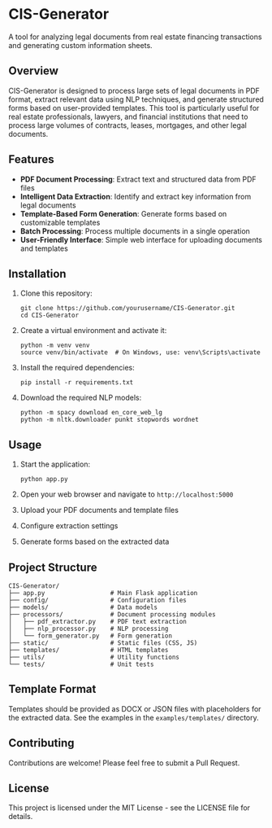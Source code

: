 # CIS-Generator

A tool for analyzing legal documents from real estate financing transactions and generating custom information sheets.

## Overview

CIS-Generator is designed to process large sets of legal documents in PDF format, extract relevant data using NLP techniques, and generate structured forms based on user-provided templates. This tool is particularly useful for real estate professionals, lawyers, and financial institutions that need to process large volumes of contracts, leases, mortgages, and other legal documents.

## Features

- **PDF Document Processing**: Extract text and structured data from PDF files
- **Intelligent Data Extraction**: Identify and extract key information from legal documents
- **Template-Based Form Generation**: Generate forms based on customizable templates
- **Batch Processing**: Process multiple documents in a single operation
- **User-Friendly Interface**: Simple web interface for uploading documents and templates

## Installation

1. Clone this repository:
   ```
   git clone https://github.com/yourusername/CIS-Generator.git
   cd CIS-Generator
   ```

2. Create a virtual environment and activate it:
   ```
   python -m venv venv
   source venv/bin/activate  # On Windows, use: venv\Scripts\activate
   ```

3. Install the required dependencies:
   ```
   pip install -r requirements.txt
   ```

4. Download the required NLP models:
   ```
   python -m spacy download en_core_web_lg
   python -m nltk.downloader punkt stopwords wordnet
   ```

## Usage

1. Start the application:
   ```
   python app.py
   ```

2. Open your web browser and navigate to `http://localhost:5000`

3. Upload your PDF documents and template files

4. Configure extraction settings

5. Generate forms based on the extracted data

## Project Structure

```
CIS-Generator/
├── app.py                  # Main Flask application
├── config/                 # Configuration files
├── models/                 # Data models
├── processors/             # Document processing modules
│   ├── pdf_extractor.py    # PDF text extraction
│   ├── nlp_processor.py    # NLP processing
│   └── form_generator.py   # Form generation
├── static/                 # Static files (CSS, JS)
├── templates/              # HTML templates
├── utils/                  # Utility functions
└── tests/                  # Unit tests
```

## Template Format

Templates should be provided as DOCX or JSON files with placeholders for the extracted data. See the examples in the `examples/templates/` directory.

## Contributing

Contributions are welcome! Please feel free to submit a Pull Request.

## License

This project is licensed under the MIT License - see the LICENSE file for details.
